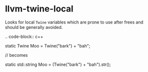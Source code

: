 llvm-twine-local
================

Looks for local `Twine` variables which are prone to use after frees and
should be generally avoided.

.. code-block:: c++

static Twine Moo = Twine("bark") + "bah";

// becomes

static std::string Moo = (Twine("bark") + "bah").str();
